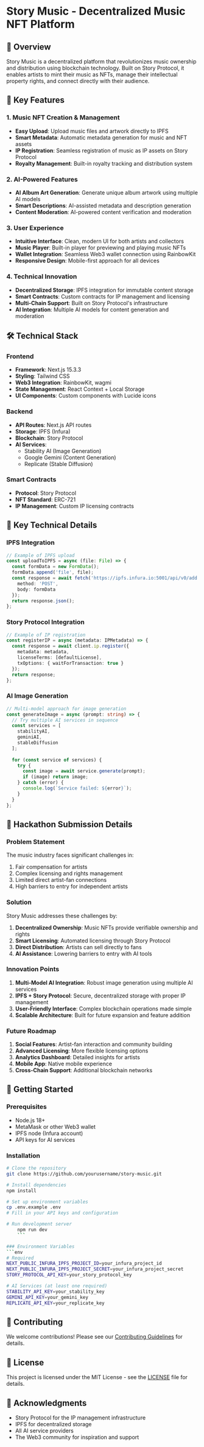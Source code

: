 # Story Music - Decentralized Music NFT Platform

## 🎵 Overview
Story Music is a decentralized platform that revolutionizes music ownership and distribution using blockchain technology. Built on Story Protocol, it enables artists to mint their music as NFTs, manage their intellectual property rights, and connect directly with their audience.

## 🚀 Key Features

### 1. Music NFT Creation & Management
- **Easy Upload**: Upload music files and artwork directly to IPFS
- **Smart Metadata**: Automatic metadata generation for music and NFT assets
- **IP Registration**: Seamless registration of music as IP assets on Story Protocol
- **Royalty Management**: Built-in royalty tracking and distribution system

### 2. AI-Powered Features
- **AI Album Art Generation**: Generate unique album artwork using multiple AI models
- **Smart Descriptions**: AI-assisted metadata and description generation
- **Content Moderation**: AI-powered content verification and moderation

### 3. User Experience
- **Intuitive Interface**: Clean, modern UI for both artists and collectors
- **Music Player**: Built-in player for previewing and playing music NFTs
- **Wallet Integration**: Seamless Web3 wallet connection using RainbowKit
- **Responsive Design**: Mobile-first approach for all devices

### 4. Technical Innovation
- **Decentralized Storage**: IPFS integration for immutable content storage
- **Smart Contracts**: Custom contracts for IP management and licensing
- **Multi-Chain Support**: Built on Story Protocol's infrastructure
- **AI Integration**: Multiple AI models for content generation and moderation

## 🛠️ Technical Stack

### Frontend
- **Framework**: Next.js 15.3.3
- **Styling**: Tailwind CSS
- **Web3 Integration**: RainbowKit, wagmi
- **State Management**: React Context + Local Storage
- **UI Components**: Custom components with Lucide icons

### Backend
- **API Routes**: Next.js API routes
- **Storage**: IPFS (Infura)
- **Blockchain**: Story Protocol
- **AI Services**: 
  - Stability AI (Image Generation)
  - Google Gemini (Content Generation)
  - Replicate (Stable Diffusion)

### Smart Contracts
- **Protocol**: Story Protocol
- **NFT Standard**: ERC-721
- **IP Management**: Custom IP licensing contracts

## 🔑 Key Technical Details

### IPFS Integration
```typescript
// Example of IPFS upload
const uploadToIPFS = async (file: File) => {
  const formData = new FormData();
  formData.append('file', file);
  const response = await fetch('https://ipfs.infura.io:5001/api/v0/add', {
    method: 'POST',
    body: formData
  });
  return response.json();
};
```

### Story Protocol Integration
```typescript
// Example of IP registration
const registerIP = async (metadata: IPMetadata) => {
  const response = await client.ip.register({
    metadata: metadata,
    licenseTerms: [defaultLicense],
    txOptions: { waitForTransaction: true }
  });
  return response;
};
```

### AI Image Generation
```typescript
// Multi-model approach for image generation
const generateImage = async (prompt: string) => {
  // Try multiple AI services in sequence
  const services = [
    stabilityAI,
    geminiAI,
    stableDiffusion
  ];
  
  for (const service of services) {
    try {
      const image = await service.generate(prompt);
      if (image) return image;
    } catch (error) {
      console.log(`Service failed: ${error}`);
    }
  }
};
```

## 🎯 Hackathon Submission Details

### Problem Statement
The music industry faces significant challenges in:
1. Fair compensation for artists
2. Complex licensing and rights management
3. Limited direct artist-fan connections
4. High barriers to entry for independent artists

### Solution
Story Music addresses these challenges by:
1. **Decentralized Ownership**: Music NFTs provide verifiable ownership and rights
2. **Smart Licensing**: Automated licensing through Story Protocol
3. **Direct Distribution**: Artists can sell directly to fans
4. **AI Assistance**: Lowering barriers to entry with AI tools

### Innovation Points
1. **Multi-Model AI Integration**: Robust image generation using multiple AI services
2. **IPFS + Story Protocol**: Secure, decentralized storage with proper IP management
3. **User-Friendly Interface**: Complex blockchain operations made simple
4. **Scalable Architecture**: Built for future expansion and feature addition

### Future Roadmap
1. **Social Features**: Artist-fan interaction and community building
2. **Advanced Licensing**: More flexible licensing options
3. **Analytics Dashboard**: Detailed insights for artists
4. **Mobile App**: Native mobile experience
5. **Cross-Chain Support**: Additional blockchain networks

## 🚀 Getting Started

### Prerequisites
- Node.js 18+
- MetaMask or other Web3 wallet
- IPFS node (Infura account)
- API keys for AI services

### Installation
```bash
# Clone the repository
git clone https://github.com/yourusername/story-music.git

# Install dependencies
npm install

# Set up environment variables
cp .env.example .env
# Fill in your API keys and configuration

# Run development server
    npm run dev
    ```

### Environment Variables
```env
# Required
NEXT_PUBLIC_INFURA_IPFS_PROJECT_ID=your_infura_project_id
NEXT_PUBLIC_INFURA_IPFS_PROJECT_SECRET=your_infura_project_secret
STORY_PROTOCOL_API_KEY=your_story_protocol_key

# AI Services (at least one required)
STABILITY_API_KEY=your_stability_key
GEMINI_API_KEY=your_gemini_key
REPLICATE_API_KEY=your_replicate_key
```

## 🤝 Contributing
We welcome contributions! Please see our [Contributing Guidelines](CONTRIBUTING.md) for details.

## 📝 License
This project is licensed under the MIT License - see the [LICENSE](LICENSE) file for details.

## 🙏 Acknowledgments
- Story Protocol for the IP management infrastructure
- IPFS for decentralized storage
- All AI service providers
- The Web3 community for inspiration and support

